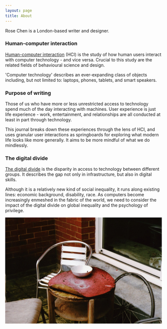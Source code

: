 ```yaml
---
layout: page
title: About
---
```


Rose Chen is a London-based writer and designer. 

### Human-computer interaction

[Human-computer interaction](https://en.wikipedia.org/wiki/Human%E2%80%93computer_interaction) (HCI) is the study of how human users interact with computer technology - and vice versa. Crucial to this study are the related fields of behavioural science and design.

'Computer technology' describes an ever-expanding class of objects including, but not limited to: laptops, phones, tablets, and smart speakers. 

### Purpose of writing

Those of us who have more or less unrestricted access to technology spend much of the day interacting with machines. User experience is just life experience - work, entertainment, and relationships are all conducted at least in part through technology. 

This journal breaks down these experiences through the lens of HCI, and uses granular user interactions as springboards for exploring what modern life looks like more generally. It aims to be more mindful of what we do mindlessly. 

### The digital divide

[The digital divide](https://en.wikipedia.org/wiki/Digital_divide) is the disparity in access to technology between different groups. It describes the gap not only in infrastructure, but also in digital skills. 

Although it is a relatively new kind of social inequality, it runs along existing lines: economic background, disability, race. As computers become increasingly enmeshed in the fabric of the world, we need to consider the impact of the digital divide on global inequality and the psychology of privilege. 

![Photograph of worn, everyday objects](symbolism.png)

